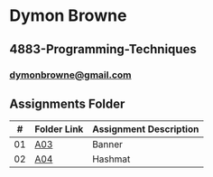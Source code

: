 # Dymon Browne
## 4883-Programming-Techniques

### dymonbrowne@gmail.com
##  Assignments Folder

|   #   | Folder Link | Assignment Description |
| :---: | ----------- | ---------------------- |
|  01     |    <a href="https://github.com/DymonB/4883-Programming-Techniques--Browne/tree/main/Assignments/A03" />A03</a>      |   Banner                     |
|  02   |  <a href="https://github.com/DymonB/4883-Programming-Techniques--Browne/tree/main/Assignments/A04" />A04</a>    | Hashmat   |
